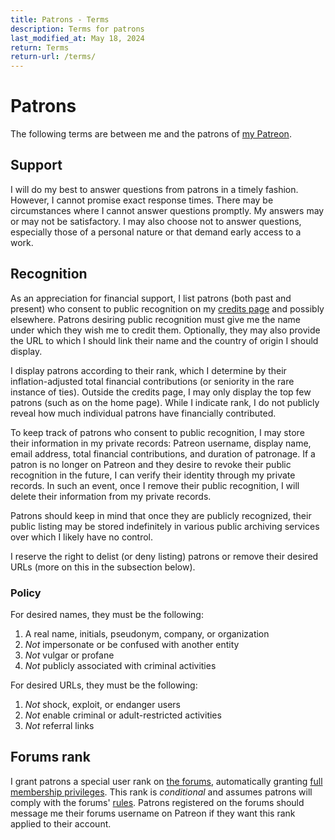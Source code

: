 ```yaml
---
title: Patrons - Terms
description: Terms for patrons
last_modified_at: May 18, 2024
return: Terms
return-url: /terms/
---
```


# Patrons
The following terms are between me and the patrons of <a href="https://www.patreon.com/schizoidnightmares" target="_blank">my Patreon</a>.

## Support
I will do my best to answer questions from patrons in a timely fashion. However, I cannot promise exact response times. There may be circumstances where I cannot answer questions promptly. My answers may or may not be satisfactory. I may also choose not to answer questions, especially those of a personal nature or that demand early access to a work.

## Recognition
As an appreciation for financial support, I list patrons (both past and present) who consent to public recognition on my [credits page](/credits/) and possibly elsewhere. Patrons desiring public recognition must give me the name under which they wish me to credit them. Optionally, they may also provide the URL to which I should link their name and the country of origin I should display.

I display patrons according to their rank, which I determine by their inflation-adjusted total financial contributions (or seniority in the rare instance of ties). Outside the credits page, I may only display the top few patrons (such as on the home page). While I indicate rank, I do not publicly reveal how much individual patrons have financially contributed.

To keep track of patrons who consent to public recognition, I may store their information in my private records: Patreon username, display name, email address, total financial contributions, and duration of patronage. If a patron is no longer on Patreon and they desire to revoke their public recognition in the future, I can verify their identity through my private records. In such an event, once I remove their public recognition, I will delete their information from my private records.

Patrons should keep in mind that once they are publicly recognized, their public listing may be stored indefinitely in various public archiving services over which I likely have no control.

I reserve the right to delist (or deny listing) patrons or remove their desired URLs (more on this in the subsection below).

### Policy
For desired names, they must be the following:

1. A real name, initials, pseudonym, company, or organization
1. *Not* impersonate or be confused with another entity
1. *Not* vulgar or profane
1. *Not* publicly associated with criminal activities

For desired URLs, they must be the following:

1. *Not* shock, exploit, or endanger users
1. *Not* enable criminal or adult-restricted activities
1. *Not* referral links

## Forums rank
I grant patrons a special user rank on <a href="https://schizoidnightmares.net/" target="_blank">the forums</a>, automatically granting <a href="https://schizoidnightmares.net/threads/user-status-and-ranks.6/" target="_blank">full membership privileges</a>. This rank is *conditional* and assumes patrons will comply with the forums' <a href="https://schizoidnightmares.net/help/rules/" target="_blank">rules</a>. Patrons registered on the forums should message me their forums username on Patreon if they want this rank applied to their account.